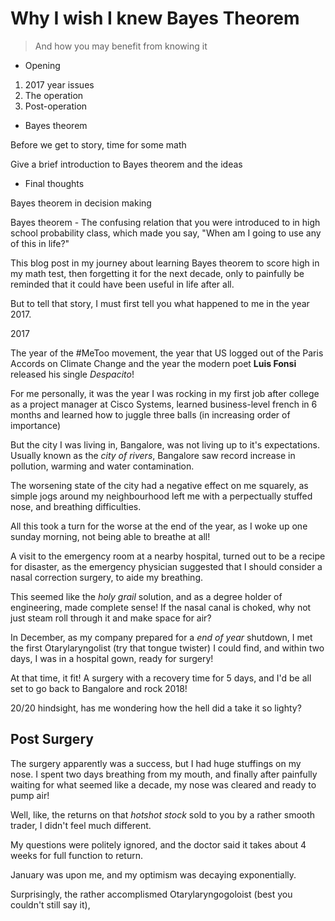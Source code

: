 # Why I wish I knew Bayes Theorem
> And how you may benefit from knowing it

* Opening
1. 2017 year issues
2. The operation
3. Post-operation

* Bayes theorem

Before we get to story, time for some math

Give a brief introduction to Bayes theorem and the ideas

* Final thoughts

Bayes theorem in decision making


Bayes theorem - The confusing relation that you were introduced to in high school probability class, which made you say, "When am I going to use any of this in life?"

This blog post in my journey about learning Bayes theorem to score high in my math test, then forgetting it for the next decade, only to painfully be reminded that it could have been useful in life after all.

But to tell that story, I must first tell you what happened to me in the year 2017.

2017

The year of the #MeToo movement, the year that US logged out of the Paris Accords on Climate Change and the year the modern poet **Luis Fonsi** released his single *Despacito*!

For me personally, it was the year I was rocking in my first job after college as a project manager at Cisco Systems, learned business-level french in 6 months and learned how to juggle three balls (in increasing order of importance)

But the city I was living in, Bangalore, was not living up to it's expectations.
Usually known as the *city of rivers*, Bangalore saw record increase in pollution, warming and water contamination.

The worsening state of the city had a negative effect on me squarely, as simple jogs around my neighbourhood left me with a perpectually stuffed nose, and breathing difficulties.

All this took a turn for the worse at the end of the year, as I woke up one sunday morning, not being able to breathe at all!

A visit to the emergency room at a nearby hospital, turned out to be a recipe for disaster, as the emergency physician suggested that I should consider a nasal correction surgery, to aide my breathing.

This seemed like the *holy grail* solution, and as a degree holder of engineering, made complete sense! If the nasal canal is choked, why not just steam roll through it and make space for air?

In December, as my company prepared for a *end of year* shutdown, I met the first Otarylaryngolist (try that tongue twister) I could find, and within two days, I was in a hospital gown, ready for surgery!

At that time, it fit! A surgery with a recovery time for 5 days, and I'd be all set to go back to Bangalore and rock 2018!

20/20 hindsight, has me wondering how the hell did a take it so lighty?

## Post Surgery

The surgery apparently was a success, but I had huge stuffings on my nose. I spent two days breathing from my mouth, and finally after painfully waiting for what seemed like a decade, my nose was cleared and ready to pump air!

Well, like, the returns on that *hotshot stock* sold to you by a rather smooth trader, I didn't feel much different.

My questions were politely ignored, and the doctor said it takes about 4 weeks for full function to return. 

January was upon me, and my optimism was decaying exponentially.

Surprisingly, the rather accomplismed Otarylaryngogoloist (best you couldn't still say it),